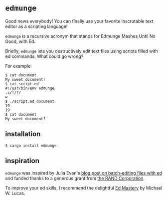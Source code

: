 # `edmunge`

Good news everybody! You can finally use your favorite inscrutable text editor as a scripting language!

`edmunge` is a recursive acronym that stands for Edmunge Mashes Until No Good, with Ed.

Briefly, `edmunge` lets you destructively edit text files using scripts filled with ed commands. What could go wrong?

For example:

```shell
$ cat document
My sweet document!
$ cat script.ed
#!/usr/bin/env edmunge
,s/!/?/
w
$ ./script.ed document
19
19
$ cat document
My sweet document?
```

## installation

```shell
$ cargo install edmunge
```

## inspiration

`edmunge` was inspired by Julia Evan's [blog post on batch-editing files with ed](https://jvns.ca/blog/2018/05/11/batch-editing-files-with-ed/) and funded thanks to a generous grant from [the RAND Corporation](https://www.rand.org/).

To improve your ed skills, I recommend the delightful [Ed Mastery](https://www.michaelwlucas.com/tools/ed) by Michael W. Lucas.

